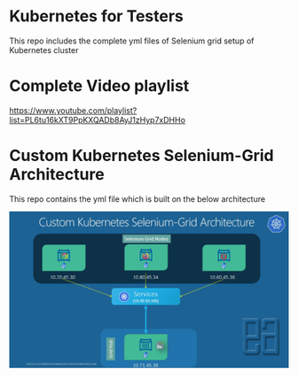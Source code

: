 # Kubernetes for Testers
This repo includes the complete yml files of Selenium grid setup of Kubernetes cluster

# Complete Video playlist
https://www.youtube.com/playlist?list=PL6tu16kXT9PpKXQADb8AyJ1zHyp7xDHHo

# Custom Kubernetes Selenium-Grid Architecture
This repo contains the yml file which is built on the below architecture

![Architecture](./image/kubeSelenium.JPG)


